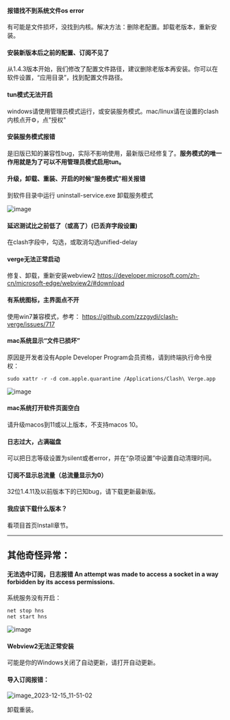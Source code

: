 #### 报错找不到系统文件os error

有可能是文件损坏，没找到内核。解决方法：删除老配置。卸载老版本，重新安装。

#### 安装新版本后之前的配置、订阅不见了

从1.4.3版本开始，我们修改了配置文件路径，建议删除老版本再安装。你可以在软件设置，“应用目录”，找到配置文件路径。

#### tun模式无法开启

windows请使用管理员模式运行，或安装服务模式。mac/linux请在设置的clash内核点开⚙️，点"授权"

#### 安装服务模式报错

是旧版已知的兼容性bug，实际不影响使用，最新版已经修复了。**服务模式的唯一作用就是为了可以不用管理员模式启用tun。**

#### 升级，卸载、重装、开启的时候“服务模式”相关报错

到软件目录中运行 uninstall-service.exe 卸载服务模式

![image](https://github.com/clash-verge-rev/clash-verge-rev/assets/96291150/e2b58ae9-3133-4948-9b3b-d0f1a7ad359f)

#### 延迟测试比之前低了（或高了）(已丢弃字段设置)

在clash字段中，勾选，或取消勾选unified-delay

#### verge无法正常启动

修复、卸载，重新安装webview2 https://developer.microsoft.com/zh-cn/microsoft-edge/webview2/#download

#### 有系统图标，主界面点不开

使用win7兼容模式，参考： https://github.com/zzzgydi/clash-verge/issues/717

#### mac系统显示“文件已损坏”

原因是开发者没有Apple Developer Program会员资格，请到终端执行命令授权：

`sudo xattr -r -d com.apple.quarantine /Applications/Clash\ Verge.app`

![image](https://github.com/clash-verge-rev/clash-verge-rev/assets/96291150/4974387f-7001-43ce-9e3e-a9a820e62a66)

#### mac系统打开软件页面空白

请升级macos到11或以上版本，不支持macos 10。


#### 日志过大，占满磁盘

可以把日志等级设置为silent或者error，并在“杂项设置”中设置自动清理时间。

#### 订阅不显示总流量（总流量显示为0）

32位1.4.11及以前版本下的已知bug，请下载更新最新版。

#### 我应该下载什么版本？

看项目首页Install章节。

---

## 其他奇怪异常：

#### 无法选中订阅，日志报错 An attempt was made to access a socket in a way forbidden by its access permissions. 

系统服务没有开启：
```
net stop hns
net start hns
```
![image](https://github.com/clash-verge-rev/clash-verge-rev/assets/96291150/47783265-4d3f-414d-b28a-a4fecd9079bf)

#### Webview2无法正常安装

可能是你的Windows关闭了自动更新，请打开自动更新。

#### 导入订阅报错：

![image_2023-12-15_11-51-02](https://github.com/clash-verge-rev/clash-verge-rev/assets/96291150/8ba1e0c8-a711-4b78-97db-bc947e25f499)

卸载重装。